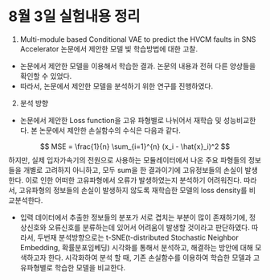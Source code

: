 # 8월 3일 실험내용 정리

1. Multi-module based Conditional VAE to predict the HVCM faults in SNS Accelerator 논문에서 제안한 모델 빛 학습방법에 대한 고찰.
* 논문에서 제안한 모델을 이용해서 학습한 결과. 논문의 내용과 전혀 다른 양상들을 확인할 수 있었다.
* 따라서, 논문에서 제안한 모델을 분석하기 위한 연구를 진행하였다.

2. 분석 방향
* 논문에서 제안한 Loss function을 고유 파형별로 나뉘어서 재학습 및 성능비교한다.
본 논문에서 제안한 손실함수의 수식은 다음과 같다.

$$
MSE = \frac{1}{n} \sum_{i=1}^{n} (x_i - \hat{x}_i)^2
$$
하지만, 실제 입자가속기의 전원으로 사용하는 모듈레이터에서 나온 주요 파형들의 정보들을 개별로 고려하지 아니하고, 모두 sum을 한 결과이기에 고유정보들의 손실이 발생한다. 이로 인한 어떠한 고유파형에서 오류가 발생하였는지 분석하기 어려워진다. 따라서, 고유파형의 정보들의 손실이 발생하지 않도록 재학습한 모델의 loss density를 비교분석한다.

* 입력 데이터에서 추출한 정보들의 분포가 서로 겹치는 부분이 많이 존재하기에, 정상신호와 오류신호를 분류하는데 있어서 어려움이 발생할 것이라고 판단하였다.
따라서, 두번재 분석방향으로는 t-SNE(t-distributed Stochastic Neighbor Embedding, 확률분포임베딩) 시각화를 통해서 분석하고, 해결하는 방안에 대해 모색하고자 한다. 시각화하여 분석 할 때, 기존 손실함수를 이용하여 학습한 모델과 고유파형별로 학습한 모델을 비교한다.
